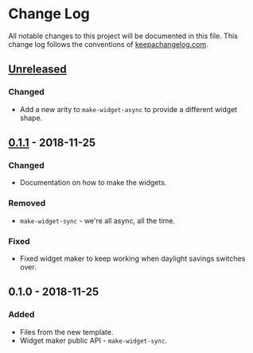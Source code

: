 # Change Log
All notable changes to this project will be documented in this file. This change log follows the conventions of [keepachangelog.com](http://keepachangelog.com/).

## [Unreleased]
### Changed
- Add a new arity to `make-widget-async` to provide a different widget shape.

## [0.1.1] - 2018-11-25
### Changed
- Documentation on how to make the widgets.

### Removed
- `make-widget-sync` - we're all async, all the time.

### Fixed
- Fixed widget maker to keep working when daylight savings switches over.

## 0.1.0 - 2018-11-25
### Added
- Files from the new template.
- Widget maker public API - `make-widget-sync`.

[Unreleased]: https://github.com/your-name/flugger/compare/0.1.1...HEAD
[0.1.1]: https://github.com/your-name/flugger/compare/0.1.0...0.1.1
